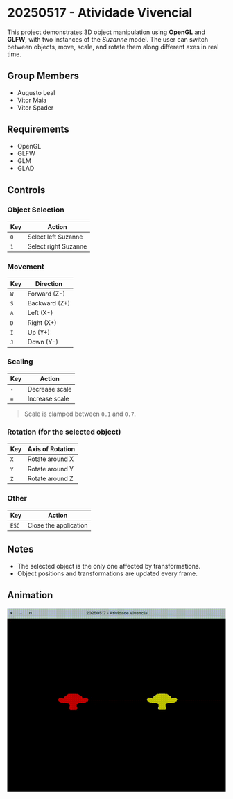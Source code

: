 # 20250517 - Atividade Vivencial

This project demonstrates 3D object manipulation using **OpenGL** and **GLFW**, with two instances of the *Suzanne* model. The user can switch between objects, move, scale, and rotate them along different axes in real time.

## Group Members
- Augusto Leal
- Vitor Maia
- Vitor Spader

## Requirements

- OpenGL
- GLFW
- GLM
- GLAD

## Controls

### Object Selection
| Key | Action                       |
|-----|------------------------------|
| `0` | Select left Suzanne          |
| `1` | Select right Suzanne         |

### Movement
| Key | Direction        |
|-----|------------------|
| `W` | Forward (Z-)     |
| `S` | Backward (Z+)    |
| `A` | Left (X-)        |
| `D` | Right (X+)       |
| `I` | Up (Y+)          |
| `J` | Down (Y-)        |

### Scaling
| Key     | Action          |
|---------|-----------------|
| `-`     | Decrease scale  |
| `=`     | Increase scale  |

> Scale is clamped between `0.1` and `0.7`.

### Rotation (for the selected object)
| Key | Axis of Rotation |
|-----|------------------|
| `X` | Rotate around X  |
| `Y` | Rotate around Y  |
| `Z` | Rotate around Z  |

### Other
| Key       | Action                    |
|-----------|---------------------------|
| `ESC`     | Close the application     |


## Notes
- The selected object is the only one affected by transformations.
- Object positions and transformations are updated every frame.

## Animation
![Execution Result](img/suzannes.gif)
